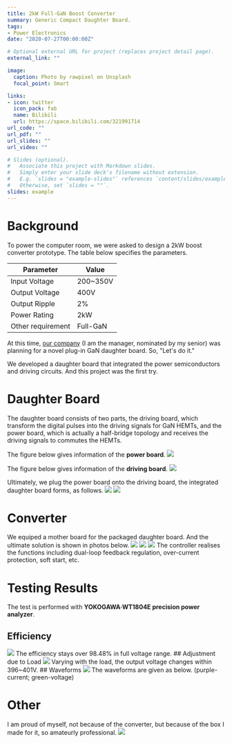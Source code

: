 ```yaml
---
title: 2kW Full-GaN Boost Converter
summary: Generic Compact Daughter Board.
tags:
- Power Electronics
date: "2020-07-27T00:00:00Z"

# Optional external URL for project (replaces project detail page).
external_link: ""

image:
  caption: Photo by rawpixel on Unsplash
  focal_point: Smart

links:
- icon: twitter
  icon_pack: fab
  name: Bilibili
  url: https://space.bilibili.com/321991714
url_code: ""
url_pdf: ""
url_slides: ""
url_video: ""

# Slides (optional).
#   Associate this project with Markdown slides.
#   Simply enter your slide deck's filename without extension.
#   E.g. `slides = "example-slides"` references `content/slides/example-slides.md`.
#   Otherwise, set `slides = ""`.
slides: example
---
```

# Background
To power the computer room, we were asked to design a 2kW boost converter prototype. The table below specifies the parameters.

| Parameter | Value |
| -- | -- |
| Input Voltage | 200~350V |
| Output Voltage | 400V |
| Output Ripple | 2% | 
| Power Rating | 2kW |
| Other requirement | Full-GaN |

At this time, [our company](https://shop34012880.taobao.com/?spm=a230r.7195193.1997079397.2.36a35baao0FdHc) (I am the manager, nominated by my senior) was planning for a novel plug-in GaN daughter board. So, "Let's do it."

We developed a daughter board that integrated the power semiconductors and driving circuits. And this project was the first try. 



# Daughter Board
The daughter board consists of two parts, the driving board, which transform the digital pulses into the driving signals for GaN HEMTs, and the power board, which is actually a half-bridge topology and receives the driving signals to commutes the HEMTs. 

The figure below gives information of the **power board**.
<img src = "GaN_Power_Board.png ">  

The figure below gives information of the **driving board**.
<img src = "GaN_Daughter_Board.png">

Ultimately, we plug the power board onto the driving board, the integrated daughter board forms, as follows.
<img src = "P00628-103139.jpg ">
<img src = "P00628-103149.jpg ">

# Converter
We equiped a mother board for the packaged daughter board. And the ultimate solution is shown in photos below.
<img src = "Aside.jpg ">
<img src = "B_side.jpg ">
<img src = "C_side.jpg ">
The controller realises the functions including dual-loop feedback regulation, over-current protection, soft start, etc.  

# Testing Results
The test is performed with **YOKOGAWA·WT1804E precision power analyzer**.
## Efficiency
<img src = "efficiency.png">
The efficiency stays over 98.48% in full voltage range. 
## Adjustment due to Load
<img src = "load adjust.png">
Varying with the load, the output voltage changes within 396~401V. 
## Waveforms
<img src = "waveform.png">
The waveforms are given as below. (purple-current; green-voltage)

# Other
I am proud of myself, not because of the converter, but because of the box I made for it, so amateurly professional.
<img src = "case.png">
